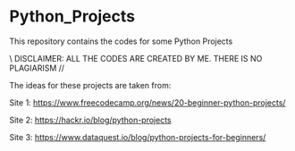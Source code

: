 # Python_Projects
This repository contains the codes for some Python Projects

\\
DISCLAIMER:
ALL THE CODES ARE CREATED BY ME. THERE IS NO PLAGIARISM
//

The ideas for these projects are taken from:

Site 1: https://www.freecodecamp.org/news/20-beginner-python-projects/

Site 2: https://hackr.io/blog/python-projects

Site 3: https://www.dataquest.io/blog/python-projects-for-beginners/
